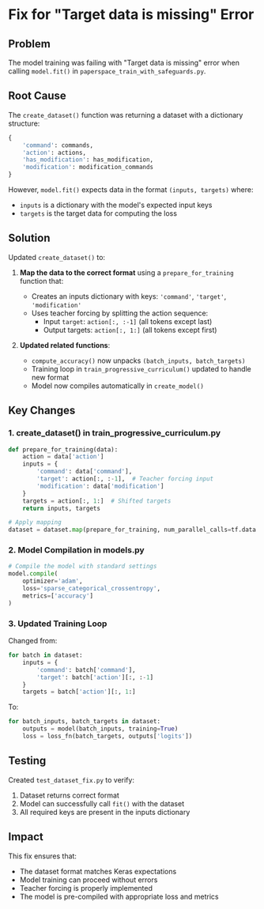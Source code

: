 # Fix for "Target data is missing" Error

## Problem
The model training was failing with "Target data is missing" error when calling `model.fit()` in `paperspace_train_with_safeguards.py`.

## Root Cause
The `create_dataset()` function was returning a dataset with a dictionary structure:
```python
{
    'command': commands,
    'action': actions,
    'has_modification': has_modification,
    'modification': modification_commands
}
```

However, `model.fit()` expects data in the format `(inputs, targets)` where:
- `inputs` is a dictionary with the model's expected input keys
- `targets` is the target data for computing the loss

## Solution
Updated `create_dataset()` to:

1. **Map the data to the correct format** using a `prepare_for_training` function that:
   - Creates an inputs dictionary with keys: `'command'`, `'target'`, `'modification'`
   - Uses teacher forcing by splitting the action sequence:
     - Input `target`: `action[:, :-1]` (all tokens except last)
     - Output targets: `action[:, 1:]` (all tokens except first)

2. **Updated related functions**:
   - `compute_accuracy()` now unpacks `(batch_inputs, batch_targets)`
   - Training loop in `train_progressive_curriculum()` updated to handle new format
   - Model now compiles automatically in `create_model()`

## Key Changes

### 1. create_dataset() in train_progressive_curriculum.py
```python
def prepare_for_training(data):
    action = data['action']
    inputs = {
        'command': data['command'],
        'target': action[:, :-1],  # Teacher forcing input
        'modification': data['modification']
    }
    targets = action[:, 1:]  # Shifted targets
    return inputs, targets

# Apply mapping
dataset = dataset.map(prepare_for_training, num_parallel_calls=tf.data.AUTOTUNE)
```

### 2. Model Compilation in models.py
```python
# Compile the model with standard settings
model.compile(
    optimizer='adam',
    loss='sparse_categorical_crossentropy',
    metrics=['accuracy']
)
```

### 3. Updated Training Loop
Changed from:
```python
for batch in dataset:
    inputs = {
        'command': batch['command'],
        'target': batch['action'][:, :-1]
    }
    targets = batch['action'][:, 1:]
```

To:
```python
for batch_inputs, batch_targets in dataset:
    outputs = model(batch_inputs, training=True)
    loss = loss_fn(batch_targets, outputs['logits'])
```

## Testing
Created `test_dataset_fix.py` to verify:
1. Dataset returns correct format
2. Model can successfully call `fit()` with the dataset
3. All required keys are present in the inputs dictionary

## Impact
This fix ensures that:
- The dataset format matches Keras expectations
- Model training can proceed without errors
- Teacher forcing is properly implemented
- The model is pre-compiled with appropriate loss and metrics